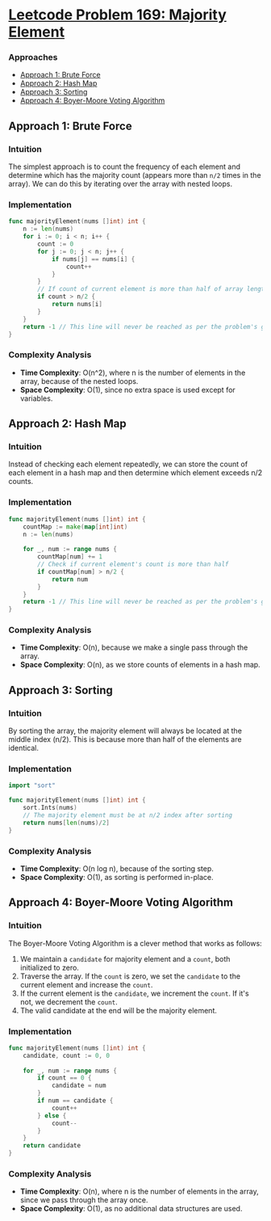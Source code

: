 # [Leetcode Problem 169: Majority Element](https://leetcode.com/problems/majority-element/)

### Approaches
- [Approach 1: Brute Force](#approach-1-brute-force)
- [Approach 2: Hash Map](#approach-2-hash-map)
- [Approach 3: Sorting](#approach-3-sorting)
- [Approach 4: Boyer-Moore Voting Algorithm](#approach-4-boyer-moore-voting-algorithm)

## Approach 1: Brute Force

### Intuition
The simplest approach is to count the frequency of each element and determine which has the majority count (appears more than `n/2` times in the array). We can do this by iterating over the array with nested loops.

### Implementation
```go
func majorityElement(nums []int) int {
    n := len(nums)
    for i := 0; i < n; i++ {
        count := 0
        for j := 0; j < n; j++ {
            if nums[j] == nums[i] {
                count++
            }
        }
        // If count of current element is more than half of array length
        if count > n/2 {
            return nums[i]
        }
    }
    return -1 // This line will never be reached as per the problem's guarantee
}
```

### Complexity Analysis
- **Time Complexity**: O(n^2), where n is the number of elements in the array, because of the nested loops.
- **Space Complexity**: O(1), since no extra space is used except for variables.

## Approach 2: Hash Map

### Intuition
Instead of checking each element repeatedly, we can store the count of each element in a hash map and then determine which element exceeds n/2 counts.

### Implementation
```go
func majorityElement(nums []int) int {
    countMap := make(map[int]int)
    n := len(nums)
    
    for _, num := range nums {
        countMap[num] += 1
        // Check if current element's count is more than half
        if countMap[num] > n/2 {
            return num
        }
    }
    return -1 // This line will never be reached as per the problem's guarantee
}
```

### Complexity Analysis
- **Time Complexity**: O(n), because we make a single pass through the array.
- **Space Complexity**: O(n), as we store counts of elements in a hash map.

## Approach 3: Sorting

### Intuition
By sorting the array, the majority element will always be located at the middle index (n/2). This is because more than half of the elements are identical.

### Implementation
```go
import "sort"

func majorityElement(nums []int) int {
    sort.Ints(nums)
    // The majority element must be at n/2 index after sorting
    return nums[len(nums)/2]
}
```

### Complexity Analysis
- **Time Complexity**: O(n log n), because of the sorting step.
- **Space Complexity**: O(1), as sorting is performed in-place.

## Approach 4: Boyer-Moore Voting Algorithm

### Intuition
The Boyer-Moore Voting Algorithm is a clever method that works as follows:
1. We maintain a `candidate` for majority element and a `count`, both initialized to zero.
2. Traverse the array. If the `count` is zero, we set the `candidate` to the current element and increase the `count`.
3. If the current element is the `candidate`, we increment the `count`. If it's not, we decrement the `count`.
4. The valid candidate at the end will be the majority element.

### Implementation
```go
func majorityElement(nums []int) int {
    candidate, count := 0, 0
    
    for _, num := range nums {
        if count == 0 {
            candidate = num
        }
        if num == candidate {
            count++
        } else {
            count--
        }
    }
    return candidate
}
```

### Complexity Analysis
- **Time Complexity**: O(n), where n is the number of elements in the array, since we pass through the array once.
- **Space Complexity**: O(1), as no additional data structures are used.

